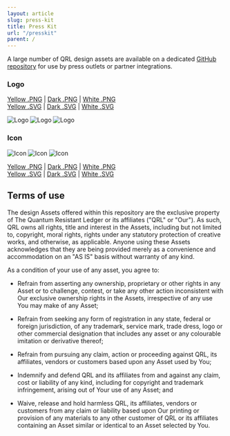 ```yaml
---
layout: article
slug: press-kit
title: Press Kit
url: "/presskit"
parent: /
---
```

A large number of QRL design assets are available on a dedicated [GitHub repository](https://github.com/theQRL/assets) for use by press outlets or partner integrations.

### Logo

[Yellow .PNG](https://github.com/theQRL/assets/blob/master/logo/yellow.png) | [Dark .PNG](https://github.com/theQRL/assets/blob/master/logo/black.png) | [White .PNG](https://github.com/theQRL/assets/blob/master/logo/white.png)\
[Yellow .SVG](https://github.com/theQRL/assets/blob/master/logo/yellow.svg) | [Dark .SVG](https://github.com/theQRL/assets/blob/master/logo/black.svg) | [White .SVG](https://github.com/theQRL/assets/blob/master/logo/white.svg)

![Logo](/img/icons/yellow.png)
![Logo](/img/icons/black.png)
![Logo](/img/icons/whitepreview.png)

### Icon

![Icon](/img/icons/yellow_100x100.png)
![Icon](/img/icons/dark_100x100.png)
![Icon](/img/icons/white.png)

[Yellow .PNG](https://github.com/theQRL/assets/blob/master/Icon/yellow/yellow_512x512.png) | [Dark .PNG](https://github.com/theQRL/assets/blob/master/Icon/dark/dark_512x512.png) | [White .PNG](https://github.com/theQRL/assets/blob/master/Icon/white/white_512x512.png)\
[Yellow .SVG](https://github.com/theQRL/assets/blob/master/Icon/yellow/yellow_512x512.svg) | [Dark .SVG](https://github.com/theQRL/assets/blob/master/Icon/dark/dark_512x512.svg) | [White .SVG](https://github.com/theQRL/assets/blob/master/Icon/white/white_512x512.svg)

## Terms of use

The design Assets offered within this repository are the exclusive property of The Quantum Resistant Ledger or its affiliates ("QRL" or "Our"). As such, QRL owns all rights, title and interest in the Assets, including but not limited to, copyright, moral rights, rights under any statutory protection of creative works, and otherwise, as applicable. Anyone using these Assets acknowledges that they are being provided merely as a convenience and accommodation on an "AS IS" basis without warranty of any kind.

As a condition of your use of any asset, you agree to:

- Refrain from asserting any ownership, proprietary or other rights in any Asset or to challenge, contest, or take any other action inconsistent with Our exclusive ownership rights in the Assets, irrespective of any use You may make of any Asset;

- Refrain from seeking any form of registration in any state, federal or foreign jurisdiction, of any trademark, service mark, trade dress, logo or other commercial designation that includes any asset or any colourable imitation or derivative thereof;

- Refrain from pursuing any claim, action or proceeding against QRL, its affiliates, vendors or customers based upon any Asset used by You;

- Indemnify and defend QRL and its affiliates from and against any claim, cost or liability of any kind, including for copyright and trademark infringement, arising out of Your use of any Asset; and

- Waive, release and hold harmless QRL, its affiliates, vendors or customers from any claim or liability based upon Our printing or provision of any materials to any other customer of QRL or its affiliates containing an Asset similar or identical to an Asset selected by You.
